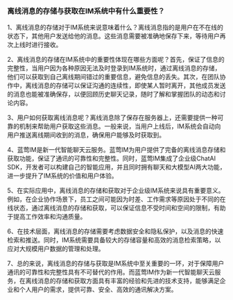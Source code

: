 ### 离线消息的存储与获取在IM系统中有什么重要性？

1、离线消息的存储对于IM系统来说意味着什么？离线消息指的是用户在不在线的状态下，其他用户发送给他的消息。这些消息需要被准确地保存下来，等待用户再次上线时进行接收。

2、离线消息的存储在IM系统中的重要性体现在哪些方面呢？首先，保证了信息的完整性，当用户因为各种原因无法及时登录到IM系统时，通过离线消息的存储，他们可以获取到自己离线期间错过的重要信息，避免信息的丢失。其次，在团队协作中，离线消息的存储可以保证沟通的连续性，即使某人暂时离开，其他成员发送的消息也能被准确保存，以便回顾历史聊天记录，随时了解和掌握团队的动态和讨论内容。

3、用户如何获取离线消息呢？离线消息除了保存在服务器上，还需要提供一种可靠的机制来帮助用户获取这些消息。一般来说，当用户上线后，IM系统会自动向用户推送离线期间收到的消息，确保用户能够及时获取到。

4、蓝莺IM是新一代智能聊天云服务。蓝莺IM为用户提供了完备的离线消息存储和获取功能，保证了通讯的可靠性和完整性。同时，蓝莺IM集成了企业级ChatAI SDK，开发者可以构建自己的智能应用，并且同时拥有聊天和大模型AI两大功能，进一步提升了IM系统的价值和用户体验。

5、在实际应用中，离线消息的存储和获取对于企业级IM系统来说具有重要意义。例如，在企业协作场景下，员工之间可能因为时差、工作需求等原因处于不同的在线状态，通过离线消息的存储和获取，可以保证信息不受时间和空间的限制，有助于提高工作效率和沟通质量。

6、在技术层面，离线消息的存储需要考虑数据安全和隐私保护，以及消息的快速检索和推送。同时，IM系统需要具备较大的存储容量和高效的消息检索策略，以应对大规模用户数据的管理和处理。

7、总的来说，离线消息的存储与获取是IM系统中至关重要的一环，对于保障用户通讯的可靠性和完整性具有不可替代的作用。而蓝莺IM作为新一代智能聊天云服务，在离线消息的存储和获取方面具有丰富的经验和先进的技术支持，能够满足企业和个人用户的需求，提供可靠、安全、高效的通讯解决方案。



